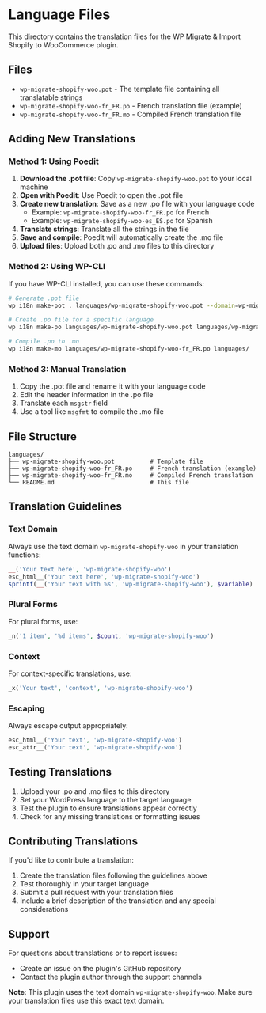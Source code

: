 # Language Files

This directory contains the translation files for the WP Migrate & Import Shopify to WooCommerce plugin.

## Files

- `wp-migrate-shopify-woo.pot` - The template file containing all translatable strings
- `wp-migrate-shopify-woo-fr_FR.po` - French translation file (example)
- `wp-migrate-shopify-woo-fr_FR.mo` - Compiled French translation file

## Adding New Translations

### Method 1: Using Poedit

1. **Download the .pot file**: Copy `wp-migrate-shopify-woo.pot` to your local machine
2. **Open with Poedit**: Use Poedit to open the .pot file
3. **Create new translation**: Save as a new .po file with your language code
   - Example: `wp-migrate-shopify-woo-fr_FR.po` for French
   - Example: `wp-migrate-shopify-woo-es_ES.po` for Spanish
4. **Translate strings**: Translate all the strings in the file
5. **Save and compile**: Poedit will automatically create the .mo file
6. **Upload files**: Upload both .po and .mo files to this directory

### Method 2: Using WP-CLI

If you have WP-CLI installed, you can use these commands:

```bash
# Generate .pot file
wp i18n make-pot . languages/wp-migrate-shopify-woo.pot --domain=wp-migrate-shopify-woo

# Create .po file for a specific language
wp i18n make-po languages/wp-migrate-shopify-woo.pot languages/wp-migrate-shopify-woo-fr_FR.po

# Compile .po to .mo
wp i18n make-mo languages/wp-migrate-shopify-woo-fr_FR.po languages/
```

### Method 3: Manual Translation

1. Copy the .pot file and rename it with your language code
2. Edit the header information in the .po file
3. Translate each `msgstr` field
4. Use a tool like `msgfmt` to compile the .mo file

## File Structure

```
languages/
├── wp-migrate-shopify-woo.pot          # Template file
├── wp-migrate-shopify-woo-fr_FR.po     # French translation (example)
├── wp-migrate-shopify-woo-fr_FR.mo     # Compiled French translation
└── README.md                           # This file
```

## Translation Guidelines

### Text Domain
Always use the text domain `wp-migrate-shopify-woo` in your translation functions:

```php
__('Your text here', 'wp-migrate-shopify-woo')
esc_html__('Your text here', 'wp-migrate-shopify-woo')
sprintf(__('Your text with %s', 'wp-migrate-shopify-woo'), $variable)
```

### Plural Forms
For plural forms, use:

```php
_n('1 item', '%d items', $count, 'wp-migrate-shopify-woo')
```

### Context
For context-specific translations, use:

```php
_x('Your text', 'context', 'wp-migrate-shopify-woo')
```

### Escaping
Always escape output appropriately:

```php
esc_html__('Your text', 'wp-migrate-shopify-woo')
esc_attr__('Your text', 'wp-migrate-shopify-woo')
```

## Testing Translations

1. Upload your .po and .mo files to this directory
2. Set your WordPress language to the target language
3. Test the plugin to ensure translations appear correctly
4. Check for any missing translations or formatting issues

## Contributing Translations

If you'd like to contribute a translation:

1. Create the translation files following the guidelines above
2. Test thoroughly in your target language
3. Submit a pull request with your translation files
4. Include a brief description of the translation and any special considerations

## Support

For questions about translations or to report issues:

- Create an issue on the plugin's GitHub repository
- Contact the plugin author through the support channels

**Note**: This plugin uses the text domain `wp-migrate-shopify-woo`. Make sure your translation files use this exact text domain. 